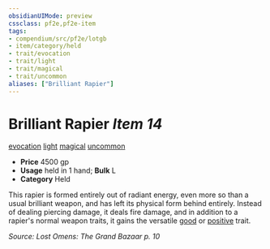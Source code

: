 ```yaml
---
obsidianUIMode: preview
cssclass: pf2e,pf2e-item
tags:
- compendium/src/pf2e/lotgb
- item/category/held
- trait/evocation
- trait/light
- trait/magical
- trait/uncommon
aliases: ["Brilliant Rapier"]
---
```

# Brilliant Rapier *Item 14*  
[evocation](/rules/traits/evocation.md)  [light](/rules/traits/light.md)  [magical](/rules/traits/magical.md)  [uncommon](/rules/traits/uncommon.md)  

- **Price** 4500 gp
- **Usage** held in 1 hand; **Bulk** L
- **Category** Held

This rapier is formed entirely out of radiant energy, even more so than a usual brilliant weapon, and has left its physical form behind entirely. Instead of dealing piercing damage, it deals fire damage, and in addition to a rapier's normal weapon traits, it gains the versatile [good](/rules/traits/good.md) or [positive](/rules/traits/positive.md) trait.

*Source: Lost Omens: The Grand Bazaar p. 10*